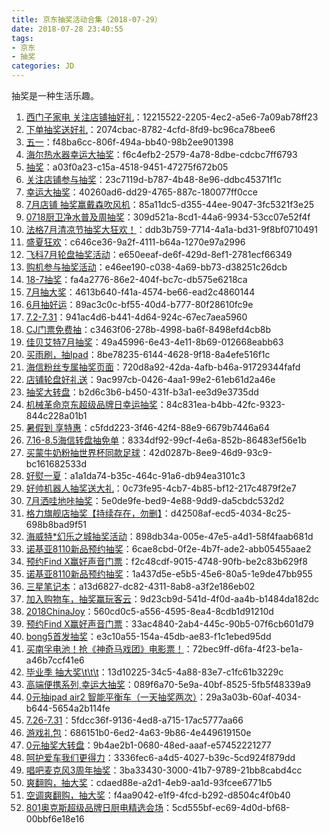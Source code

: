 ```yaml
---
title: 京东抽奖活动合集（2018-07-29）
date: 2018-07-28 23:40:55
tags:
- 京东
- 抽奖
categories: JD
---
```

抽奖是一种生活乐趣。
<!--more-->
1. [西门子家电   关注店铺抽好礼](https://sale.jd.com/act/WqFkmJcIODt1oEs.html)：12215522-2205-4ec2-a5e6-7a09ab78ff23
2. [下单抽奖送好礼](https://sale.jd.com/act/CNG3trYx27yEX.html)：2074cbac-8782-4cfd-8fd9-bc96ca78bee6
3. [五一](https://sale.jd.com/act/N4gL8sZJXe.html)：f48ba6cc-806f-494a-bb40-98b2ee901398
4. [海尔热水器幸运大抽奖](https://sale.jd.com/act/EqpzZe0y8sJa.html)：f6c4efb2-2579-4a78-8dbe-cdcbc7ff6793
5. [抽奖](https://sale.jd.com/act/dtToP3gx7OCBKD.html)：a03f0a23-c15a-4518-9451-47275f672b05
6. [关注店铺参与抽奖](https://sale.jd.com/act/5lG3Q08xqdUEZL2.html)：23c7119d-b787-4b48-8e96-ddbc45371f1c
7. [幸运大抽奖](https://sale.jd.com/act/0wnO3RyV7Ua14A.html)：40260ad6-dd29-4765-887c-180077ff0cce
8. [7月店铺 抽奖赢戴森吹风机](https://sale.jd.com/act/04IQKT1aivoL5bR.html)：85a11dc5-d355-44ee-9047-3fc5321f3e25
9. [0718厨卫净水普及周抽奖](https://sale.jd.com/act/ITBj6ixwmzV5.html)：309d521a-8cd1-44a6-9934-53cc07e52f4f
10. [法格7月清凉节抽奖大狂欢！](https://sale.jd.com/act/7chvfJ3XKNFxMTL.html)：ddb3b759-7714-4a1a-bd31-9f8bf0710491
11. [盛夏狂欢](https://sale.jd.com/act/sNEMSTbRC2.html)：c646ce36-9a2f-4111-b64a-1270e97a2996
12. [飞科7月轮盘抽奖活动](https://sale.jd.com/act/qgGRd2iNp5MfZb.html)：e650eeaf-de6f-429d-8ef1-2781ecf66349
13. [购机参与抽奖活动](https://sale.jd.com/act/iFCghmnWEH01.html)：e46ee190-c038-4a69-bb73-d38251c26dcb
14. [18-7抽奖](https://sale.jd.com/act/uzYr0eWdgPSs2vo.html)：fa4a2776-86e2-404f-bc7c-db575e6218ca
15. [7月抽大奖](https://sale.jd.com/act/Ofzk8FVbXa.html)：4613b640-f41a-4574-be66-ead2c4860144
16. [6月抽好运](https://sale.jd.com/act/oMeBjgbZqW.html)：89ac3c0c-bf55-40d4-b777-80f28610fc9e
17. [7.2-7.31](https://sale.jd.com/act/Tmo68eDKfEu.html)：941ac4d6-b441-4d64-924c-67ec7aea5960
18. [CJ门票免费抽](https://sale.jd.com/act/bjStZHMPpU.html)：c3463f06-278b-4998-ba6f-8498efd4cb8b
19. [佳贝艾特7月抽奖](https://sale.jd.com/act/KxyLPzScgJo.html)：49a45996-6e43-4e11-8b69-012668eabb63
20. [买雨刷，抽Ipad](https://sale.jd.com/act/svlrndtxmo416.html)：8be78235-6144-4628-9f18-8a4efe516f1c
21. [海信粉丝专属抽奖页面](https://sale.jd.com/act/4toMzG5jeX2CZwuv.html)：720d8a92-42da-4afb-b46a-91729344fafd
22. [店铺轮盘好礼送](https://sale.jd.com/act/PF3wtQqluDfS5gEy.html)：9ac997cb-0426-4aa1-99e2-61eb61d2a46e
23. [抽奖大转盘](https://sale.jd.com/act/1MjAVBXrhR7e.html)：b2d6c3b6-b450-431f-b3a1-ee3d9e3735dd
24. [机械革命京东超级品牌日幸运抽奖](https://sale.jd.com/act/cpkFZhB14Hy5.html)：84c831ea-b4bb-42fc-9323-844c228a01b1
25. [暑假到 享特惠](https://sale.jd.com/act/cotCdZvVH6DXP.html)：c5fdd223-3f46-42f4-88e9-6679b7446a64
26. [7.16-8.5海信转盘抽免单](https://sale.jd.com/act/PREzgwreDpq4Jxs8.html)：8334df92-99cf-4e6a-852b-86483ef56e1b
27. [买蒙牛奶粉抽世界杯同款足球](https://sale.jd.com/act/UGbprCcw0m.html)：42d0287b-8ee9-46d9-93c9-bc161682533d
28. [好熨一夏](https://sale.jd.com/act/AZoct2q1BOhTU.html)：a1a1da74-b35c-464c-91a6-db94ea3101c3
29. [好帅机器人抽奖送大礼](https://sale.jd.com/act/qzYfAxVibg6m.html)：0c73fe95-4cb7-4b85-bf12-217c4879f2e7
30. [7月洒哇地咔抽奖](https://sale.jd.com/act/Jr8RBIC04oxNK.html)：5e0de9fe-bed9-4e88-9dd9-da5cbdc532d2
31. [格力旗舰店抽奖【持续存在，勿删】](https://sale.jd.com/act/sxY35ojWkC.html)：d42508af-ecd5-4034-8c25-698b8bad9f51
32. [海威特*幻乐之城抽奖活动](https://sale.jd.com/act/NrmetHp2Fi4L.html)：898db34a-005e-47e5-a4d1-58f4faab681d
33. [诺基亚8110新品预约抽奖](https://sale.jd.com/act/4uxod5tD1mH.html)：6cae8cbd-0f2e-4b7f-ade2-abb05455aae2
34. [预约Find X赢好声音门票](https://sale.jd.com/act/tCwaYSkj6r3K.html)：f2c48cdf-9015-4748-90fb-be2c83b629f8
35. [诺基亚8110新品预约抽奖](https://sale.jd.com/act/4uxod5tD1mH.html)：1a437d5e-e5b5-45e6-80a5-1e9de47bb955
36. [三星笔记本](https://sale.jd.com/act/wQR2o1NtEvHhYUVJ.html)：a13d6827-dc82-4311-8ab8-a3f2e186eb02
37. [加入购物车，抽奖赢玩客云](https://sale.jd.com/act/NMLfPpkhFxTS.html)：9d23cb9d-541d-4f0d-aa4b-b1484da182dc
38. [2018ChinaJoy](https://sale.jd.com/act/1UuBkvr8Jt7.html)：560cd0c5-a556-4595-8ea4-8cdb1d91210d
39. [预约Find X赢好声音门票](https://sale.jd.com/act/tCwaYSkj6r3K.html)：33ac4840-2ab4-445c-90b5-07f6cb601d79
40. [bong5首发抽奖](https://sale.jd.com/act/KTR2ykGjsYPnDBVw.html)：e3c10a55-154a-45db-ae83-f1c1ebed95dd
41. [买南孚电池！抢《神奇马戏团》电影票！](https://sale.jd.com/act/HaL0gFPMwtN.html)：72bec9ff-d6fa-4f23-be1a-a46b7ccf41e6
42. [毕业季 抽大奖\t\t\t](https://sale.jd.com/act/3SLPZ5Ybj7FDU.html)：13d10225-34c5-4a88-83e7-c1fc61b3229c
43. [高端便携系列,幸运大抽奖](https://sale.jd.com/act/7zBMrt5HRmLksY.html)：089f6a70-5e9a-40bf-8525-5fb5f48339a9
44. [0元抽ipad air2 智能平衡车（一天抽奖两次）](https://sale.jd.com/act/O1QBMSd2KTEHzhmf.html)：29a3a03b-60af-4034-b644-5654a2b114fe
45. [7.26-7.31](https://sale.jd.com/act/oRg8wMfiEOkjUJ.html)：5fdcc36f-9136-4ed8-a715-17ac5777aa66
46. [游戏礼包](https://sale.jd.com/act/BClHxZN1mRrb5P.html)：686151b0-6ed2-4a63-9b86-4e449619150e
47. [0元抽奖大转盘](https://sale.jd.com/act/DhKrOjXnFcGL.html)：9b4ae2b1-0680-48ed-aaaf-e57452221277
48. [呵护爱车我们更得力](https://sale.jd.com/act/oObN8sJxtXBirAh.html)：3336fec6-a4d5-4027-b39c-5cd924f879dd
49. [唱吧麦克风3周年抽奖](https://sale.jd.com/act/TSNf605Prom83FZR.html)：3ba33430-3000-41b7-9789-21bb8cabd4cc
50. [爽翻购，抽大奖](https://sale.jd.com/act/iFCghmnWEH01.html)：cdaed88e-a2d1-4eb9-aa1d-93fcee6771b5
51. [空调爽翻购，抽大奖](https://sale.jd.com/act/1uFvr6tD5VI0.html)：f4aa9042-e1f9-4fcd-b292-d8504c4f0b40
52. [801奥克斯超级品牌日厨电精选会场](https://sale.jd.com/act/Qxsp0raHgRb.html)：5cd555bf-ec69-4d0d-bf68-00bbf6e18e16
